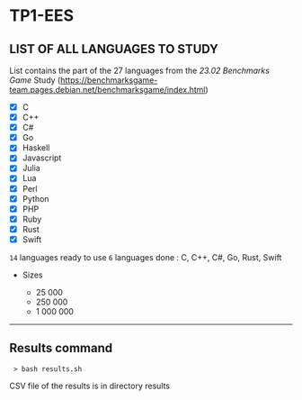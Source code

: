# TP1-EES

## LIST OF ALL LANGUAGES TO STUDY

List contains the part of the 27 languages from the *23.02 Benchmarks Game* Study (https://benchmarksgame-team.pages.debian.net/benchmarksgame/index.html)

- [X] C
- [X] C++
- [X] C#
- [X] Go
- [X] Haskell
- [X] Javascript
- [X] Julia
- [X] Lua
- [X] Perl
- [X] Python
- [X] PHP
- [X] Ruby
- [X] Rust
- [X] Swift

`14` languages ready to use
`6` languages done : C, C++, C#, Go, Rust, Swift


- Sizes

  - 25 000
  - 250 000
  - 1 000 000


------------

## Results command

```  > bash results.sh ```

CSV file of the results is in directory results
